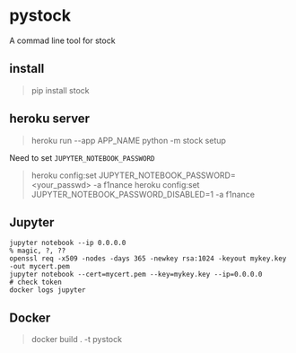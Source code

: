 
# pystock

A commad line tool for stock

## install

> pip install stock

## heroku server

> heroku run --app APP_NAME python -m stock setup

Need to set `JUPYTER_NOTEBOOK_PASSWORD`

> heroku config:set JUPYTER_NOTEBOOK_PASSWORD=<your_passwd> -a f1nance
> heroku config:set JUPYTER_NOTEBOOK_PASSWORD_DISABLED=1 -a f1nance

## Jupyter

```
jupyter notebook --ip 0.0.0.0
% magic, ?, ??
openssl req -x509 -nodes -days 365 -newkey rsa:1024 -keyout mykey.key -out mycert.pem
jupyter notebook --cert=mycert.pem --key=mykey.key --ip=0.0.0.0
# check token
docker logs jupyter
```

## Docker
> docker build . -t pystock

